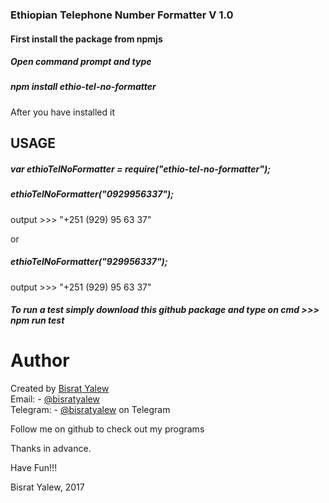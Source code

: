 ### Ethiopian Telephone Number Formatter V 1.0

<h4> First install the package from npmjs </h4>
<h5> Open command prompt and type </h5>
<h5> npm install ethio-tel-no-formatter </h5>
<p> After you have installed it </p>

## USAGE

<h5> var ethioTelNoFormatter = require("ethio-tel-no-formatter"); </h5>

<h5> ethioTelNoFormatter("0929956337"); </h5>
<p> output >>> "+251 (929) 95 63 37" </p>

or

<h5> ethioTelNoFormatter("929956337"); </h5>
<p> output >>> "+251 (929) 95 63 37" </p>

<h5> To run a test simply download this github package and type on cmd   >>> npm run test </h5>

Author
======

Created by [Bisrat Yalew](https://linkedin.com/in/bisratyalew) </br>
Email: - [@bisratyalew](mailto:bisratyalew10@gmail.com) </br>
Telegram: - [@bisratyalew](https://t.me/bisratyalew) on Telegram

Follow me on github to check out my programs

 

Thanks in advance.

Have Fun!!!

Bisrat Yalew, 2017  

